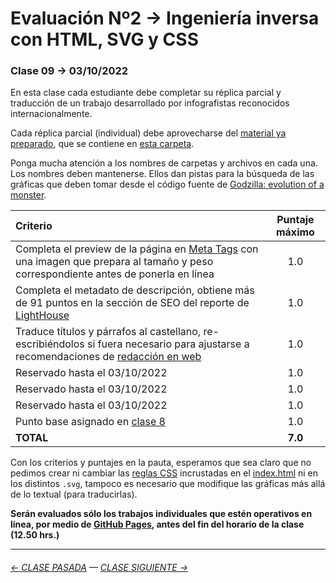 # Evaluación Nº2 → Ingeniería inversa con HTML, SVG y CSS

### Clase 09 → 03/10/2022

En esta clase cada estudiante debe completar su réplica parcial y traducción de un trabajo desarrollado por infografistas reconocidos internacionalmente.

Cada réplica parcial (individual) debe aprovecharse del [material ya preparado](https://profesorfaco.github.io/dno075-2022-2/clase-09/), que se contiene en [esta carpeta](https://github.com/profesorfaco/dno075-2022-2/tree/main/clase-09).

Ponga mucha atención a los nombres de carpetas y archivos en cada una. Los nombres deben mantenerse. Ellos dan pistas para la búsqueda de las gráficas que deben tomar desde el código fuente de [Godzilla: evolution of a monster](https://multimedia.scmp.com/infographics/culture/article/3012245/godzilla/index.html).


| Criterio             | Puntaje máximo |
|:---------------------|:--------------:|
| Completa el preview de la página en [Meta Tags](https://metatags.io/) con una imagen que prepara al tamaño y peso correspondiente antes de ponerla en línea | 1.0 |
| Completa el metadato de descripción, obtiene más de 91 puntos en la sección de SEO del reporte de [LightHouse](https://blog.interdominios.com/google-lighthouse/) | 1.0 |
| Traduce títulos y párrafos al castellano, re-escribiéndolos si fuera necesario para ajustarse a recomendaciones de [redacción en web](https://www.nngroup.com/articles/how-users-read-on-the-web/) | 1.0 |
| Reservado hasta el 03/10/2022 | 1.0 |
| Reservado hasta el 03/10/2022 | 1.0 |
| Reservado hasta el 03/10/2022 | 1.0 |
| Punto base asignado en [clase 8](https://docs.google.com/spreadsheets/d/1ScQ23_tUq4faI4uawpV7RN1teRoEIqTeHcckW3xvkf0/edit?usp=sharing) | 1.0 |
| **TOTAL** | **7.0** |

Con los criterios y puntajes en la pauta, esperamos que sea claro que no pedimos crear ni cambiar las [reglas CSS](https://developer.mozilla.org/en-US/docs/Learn/Getting_started_with_the_web/CSS_basics#anatomy_of_a_css_ruleset) incrustadas en el [index.html](https://github.com/profesorfaco/dno075-2022-2/blob/main/clase-09/index.html) ni en los distintos `.svg`, tampoco es necesario que modifique las gráficas más allá de lo textual (para traducirlas).

**Serán evaluados sólo los trabajos individuales que estén operativos en línea, por medio de [GitHub Pages](https://docs.github.com/es/pages/getting-started-with-github-pages/configuring-a-publishing-source-for-your-github-pages-site), antes del fin del horario de la clase (12.50 hrs.)** 

- - - - - - - - - - - - -

###### [← CLASE PASADA](https://github.com/profesorfaco/dno075-2022-2/tree/main/clase-08) — [CLASE SIGUIENTE →](https://github.com/profesorfaco/dno075-2022-2/tree/main/clase-11) 

